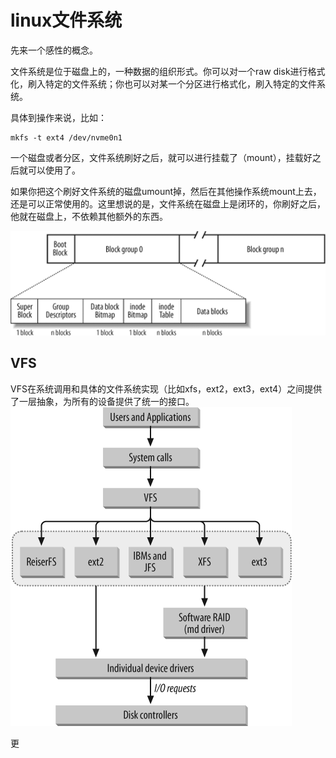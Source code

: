 # linux文件系统

先来一个感性的概念。

文件系统是位于磁盘上的，一种数据的组织形式。你可以对一个raw disk进行格式化，刷入特定的文件系统；你也可以对某一个分区进行格式化，刷入特定的文件系统。

具体到操作来说，比如：	

```shell
mkfs -t ext4 /dev/nvme0n1
```

一个磁盘或者分区，文件系统刷好之后，就可以进行挂载了（mount），挂载好之后就可以使用了。

如果你把这个刷好文件系统的磁盘umount掉，然后在其他操作系统mount上去，还是可以正常使用的。这里想说的是，文件系统在磁盘上是闭环的，你刷好之后，他就在磁盘上，不依赖其他额外的东西。

![](https://raw.githubusercontent.com/ernest-dzf/docs/master/pic/block_group_1.png)

## VFS

VFS在系统调用和具体的文件系统实现（比如xfs，ext2，ext3，ext4）之间提供了一层抽象，为所有的设备提供了统一的接口。
![](https://raw.githubusercontent.com/ernest-dzf/docs/master/pic/vfs.png)

更